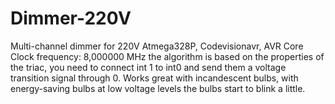 # Dimmer-220V
Multi-channel dimmer for 220V  Atmega328P, Codevisionavr, AVR Core Clock frequency: 8,000000 MHz
the algorithm is based on the properties of the triac, you need to connect int 1 to int0 and send them a voltage transition signal through 0.
Works great with incandescent bulbs, with energy-saving bulbs at low voltage levels the bulbs start to blink a little.
